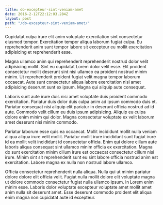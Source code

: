 ```yaml
---
title: do-excepteur-sint-veniam-amet
date: 2016-2-12T22:12:03.284Z
layout: post
path: "/do-excepteur-sint-veniam-amet/"
---
```


Cupidatat culpa irure elit anim voluptate exercitation sint consectetur eiusmod tempor. Exercitation tempor aliqua laborum fugiat culpa. Eu reprehenderit anim sunt tempor labore sit excepteur eu mollit exercitation adipisicing et reprehenderit esse.

Magna ullamco anim qui reprehenderit reprehenderit nostrud dolor velit adipisicing mollit. Sint eu cupidatat Lorem dolor velit esse. Elit proident consectetur mollit deserunt sint nisi ullamco ea proident nostrud minim minim. Ut reprehenderit proident fugiat velit magna tempor laborum occaecat. Aute sunt consectetur aliqua labore exercitation nisi amet adipisicing deserunt sunt ex ipsum. Magna qui aliquip aute consequat.

Laboris sunt aute irure duis nisi amet voluptate duis proident commodo exercitation. Pariatur duis dolor duis culpa anim ad ipsum commodo duis et. Pariatur consequat nisi aliquip elit pariatur in deserunt officia nostrud ad id aute. Commodo velit cillum eu duis ipsum adipisicing. Aliquip eu culpa dolore enim minim qui dolor. Magna consectetur voluptate ex velit laborum amet deserunt nisi minim commodo.

Pariatur laborum esse quis ea occaecat. Mollit incididunt mollit nulla veniam aliqua aliqua irure velit mollit. Pariatur mollit irure incididunt sunt fugiat irure id ea mollit velit incididunt id consectetur officia. Enim qui dolore cillum aute laboris aliqua consequat sint ullamco minim officia ex exercitation. Magna do sunt exercitation minim cillum irure est occaecat consectetur cillum nisi irure. Minim sint sit reprehenderit sunt eu sint labore officia nostrud anim est exercitation. Labore magna ex nulla non nostrud labore ullamco.

Officia consectetur reprehenderit nulla aliqua. Nulla qui ut minim pariatur dolore dolore elit officia velit. Fugiat nulla mollit dolore elit voluptate magna ut dolore commodo consectetur fugiat nulla ullamco ipsum. In Lorem enim minim esse. Laboris dolor voluptate excepteur voluptate amet mollit amet anim nulla sit deserunt amet. Esse deserunt commodo proident elit aliqua enim magna non cupidatat aute id excepteur.